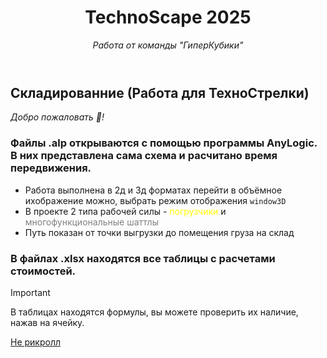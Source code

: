 <header>

<!--
  <<< Author notes: Course header >>>
  Include a 1280×640 image, course title in sentence case, and a concise description in emphasis.
  In your repository settings: enable template repository, add your 1280×640 social image, auto delete head branches.
  Add your open source license, GitHub uses MIT license.
-->

# TechnoScape 2025

_Работа от команды "ГиперКубики"_

</header>

## Складированние (Работа для ТехноСтрелки)

_Добро пожаловать :tada:!_

### Файлы .alp открываются с помощью программы AnyLogic. В них представлена сама схема и расчитано время передвижения.
* Работа выполнена в 2д и 3д форматах перейти в объёмное ихображение можно, выбрать режим отображения ``` window3D ```
* В проекте 2 типа рабочей силы - <span style="color: yellow"> погрузчики </span> и <span style="color: gray"> многофункциональные шаттлы </span>
* Путь показан от точки выгрузки до помещения груза на склад

### В файлах .xlsx находятся все таблицы с расчетами стоимостей.

> [!IMPORTANT]
> В таблицах находятся формулы, вы можете проверить их наличие, нажав на ячейку.


 [Не рикролл](https://www.youtube.com/watch?v=dQw4w9WgXcQ)

<footer>


</footer>
